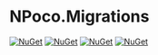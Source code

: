# NPoco.Migrations

[![NuGet](https://img.shields.io/appveyor/ci/Flaeng/npoco-migrations.svg?style=flat&label=appveyor&logo=appveyor&logoColor=FFF)](https://ci.appveyor.com/project/Flaeng/npoco-migrations) [![NuGet](https://img.shields.io/appveyor/tests/Flaeng/npoco-migrations.svg?style=flat&label=appveyor&logo=appveyor&logoColor=FFF)](https://ci.appveyor.com/project/Flaeng/npoco-migrations) [![NuGet](https://img.shields.io/nuget/v/NPoco.Migrations.svg?style=flat&label=nuget&logo=nuget&logoColor=FFF)](https://www.nuget.org/packages/NPoco.Migrations/) [![NuGet](https://img.shields.io/nuget/dt/NPoco.Migrations.svg?style=flat&label=nuget&logo=nuget&logoColor=FFF)](https://www.nuget.org/packages/NPoco.Migrations/)
